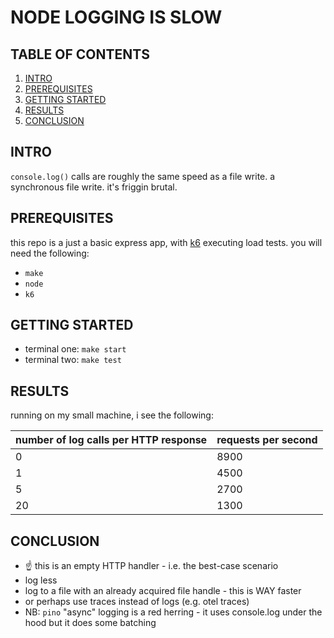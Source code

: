 # NODE LOGGING IS SLOW


## TABLE OF CONTENTS
1. [INTRO](#intro)
1. [PREREQUISITES](#prerequisites)
2. [GETTING STARTED](#getting-started)
6. [RESULTS](#results)
6. [CONCLUSION](#conclusion)


## INTRO <a name="intro"></a>
`console.log()` calls are roughly the same speed as a file write.
a synchronous file write.
it's friggin brutal.


## PREREQUISITES <a name="prerequisites"></a>
this repo is a just a basic express app, with [k6](https://k6.io/docs/get-started/installation) executing load tests.
you will need the following:
- `make`
- `node`
- `k6`


## GETTING STARTED <a name="getting-started"></a>
- terminal one: `make start`
- terminal two: `make test`


## RESULTS <a name="results"></a>
running on my small machine, i see the following:

| number of log calls per HTTP response | requests per second |
|---------------------------------------|---------------------|
| 0                                     | 8900                |
| 1                                     | 4500                |
| 5                                     | 2700                |
| 20                                    | 1300                |


## CONCLUSION <a name="conclusion"></a>
- ☝ this is an empty HTTP handler - i.e. the best-case scenario
- log less
- log to a file with an already acquired file handle - this is WAY faster
- or perhaps use traces instead of logs (e.g. otel traces)
- NB: `pino` "async" logging is a red herring - it uses console.log under the hood but it does some batching
